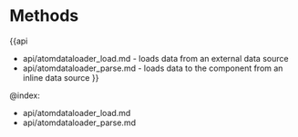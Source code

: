 Methods
=======

{{api
- api/atomdataloader_load.md - loads data from an external data source
- api/atomdataloader_parse.md - loads data to the component from an inline data source
}}

@index:
- api/atomdataloader_load.md
- api/atomdataloader_parse.md


